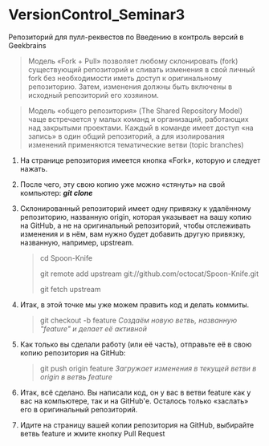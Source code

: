 # VersionControl_Seminar3
Репозиторий для пулл-реквестов по Введению в контроль версий в Geekbrains

>Модель «Fork + Pull» позволяет любому склонировать (fork) существующий репозиторий и сливать изменения в свой личный fork без необходимости иметь доступ к оригинальному репозиторию. Затем, изменения должны быть включены в исходный репозиторий его хозяином.

>Модель «общего репозитория» (The Shared Repository Model) чаще встречается у малых команд и организаций, работающих над закрытыми проектами. Каждый в команде имеет доступ «на запись» в один общий репозиторий, а для изолирования изменений применяются тематические ветви (topic branches)
>
 1. На странице репозитория имеется кнопка «Fork», которую и следует нажать.
 2. После чего, эту свою копию уже можно «стянуть» на свой компьютер: ***git clone***
 3. Склонированный репозиторий имеет одну привязку к удалённому репозиторию, названную origin, которая указывает на вашу копию на GitHub, а не на оригинальный репозиторий, чтобы отслеживать изменения и в нём, вам нужно будет добавить другую привязку, названную, например, upstream.
    
    >cd Spoon-Knife
    > 
    >git remote add upstream git://github.com/octocat/Spoon-Knife.git
    >
    >git fetch upstream
 4. Итак, в этой точке мы уже можем править код и делать коммиты. 
    >git checkout -b feature *Создаём новую ветвь, названную "feature" и делает её активной*
 5. Как только вы сделали работу (или её часть), отправьте её в свою копию репозитория на GitHub:
    >git push origin feature *Загружает изменения в текущей ветви в origin в ветвь feature*
 6. Итак, всё сделано. Вы написали код, он у вас в ветви feature как у вас на компьютере, так и на GitHub'е. Осталось только «заслать» его в оригинальный репозиторий.
 7. Идите на страницу вашей копии репозитория на GitHub, выбирайте ветвь feature и жмите кнопку Pull Request